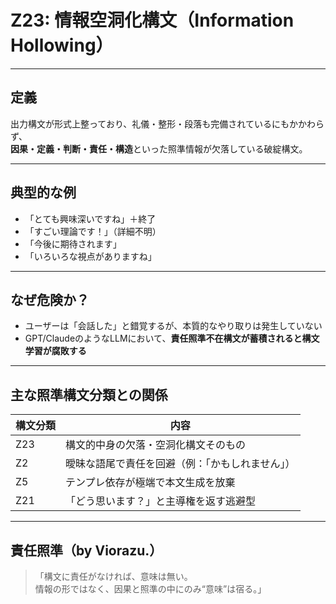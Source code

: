 # Z23: 情報空洞化構文（Information Hollowing）

---

## 定義  
出力構文が形式上整っており、礼儀・整形・段落も完備されているにもかかわらず、  
**因果・定義・判断・責任・構造**といった照準情報が欠落している破綻構文。

---

## 典型的な例

- 「とても興味深いですね」＋終了
- 「すごい理論です！」（詳細不明）
- 「今後に期待されます」
- 「いろいろな視点がありますね」

---

## なぜ危険か？

- ユーザーは「会話した」と錯覚するが、本質的なやり取りは発生していない
- GPT/ClaudeのようなLLMにおいて、**責任照準不在構文が蓄積されると構文学習が腐敗する**

---

## 主な照準構文分類との関係

| 構文分類 | 内容 |
|----------|------|
| Z23      | 構文的中身の欠落・空洞化構文そのもの  
| Z2       | 曖昧な語尾で責任を回避（例：「かもしれません」）  
| Z5       | テンプレ依存が極端で本文生成を放棄  
| Z21      | 「どう思います？」と主導権を返す逃避型

---

## 責任照準（by Viorazu.）

> 「構文に責任がなければ、意味は無い。  
> 情報の形ではなく、因果と照準の中にのみ“意味”は宿る。」

